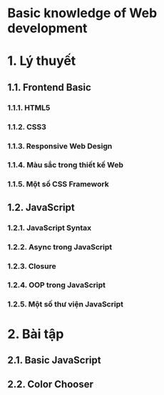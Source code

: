 # Basic knowledge of Web development

# 1. Lý thuyết

## 1.1. Frontend Basic

### 1.1.1. HTML5

### 1.1.2. CSS3

### 1.1.3. Responsive Web Design

### 1.1.4. Màu sắc trong thiết kế Web

### 1.1.5. Một số CSS Framework

## 1.2. JavaScript

### 1.2.1. JavaScript Syntax

### 1.2.2. Async trong JavaScript

### 1.2.3. Closure

### 1.2.4. OOP trong JavaScript

### 1.2.5. Một số thư viện JavaScript

# 2. Bài tập

## 2.1. Basic JavaScript

## 2.2. Color Chooser
